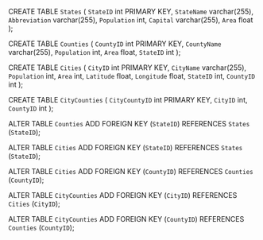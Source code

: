 CREATE TABLE `States` (
  `StateID` int PRIMARY KEY,
  `StateName` varchar(255),
  `Abbreviation` varchar(255),
  `Population` int,
  `Capital` varchar(255),
  `Area` float
);

CREATE TABLE `Counties` (
  `CountyID` int PRIMARY KEY,
  `CountyName` varchar(255),
  `Population` int,
  `Area` float,
  `StateID` int
);

CREATE TABLE `Cities` (
  `CityID` int PRIMARY KEY,
  `CityName` varchar(255),
  `Population` int,
  `Area` int,
  `Latitude` float,
  `Longitude` float,
  `StateID` int,
  `CountyID` int
);

CREATE TABLE `CityCounties` (
  `CityCountyID` int PRIMARY KEY,
  `CityID` int,
  `CountyID` int
);

ALTER TABLE `Counties` ADD FOREIGN KEY (`StateID`) REFERENCES `States` (`StateID`);

ALTER TABLE `Cities` ADD FOREIGN KEY (`StateID`) REFERENCES `States` (`StateID`);

ALTER TABLE `Cities` ADD FOREIGN KEY (`CountyID`) REFERENCES `Counties` (`CountyID`);

ALTER TABLE `CityCounties` ADD FOREIGN KEY (`CityID`) REFERENCES `Cities` (`CityID`);

ALTER TABLE `CityCounties` ADD FOREIGN KEY (`CountyID`) REFERENCES `Counties` (`CountyID`);
